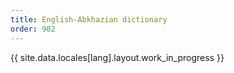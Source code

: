 ```yaml
---
title: English-Abkhazian dictionary
order: 902
---
```


<p>
  <i class="fas fa-person-digging"></i>
  {{ site.data.locales[lang].layout.work_in_progress }}
</p>

